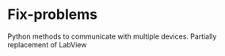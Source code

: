 # Fix-problems

Python methods to communicate with multiple devices.
Partially replacement of LabView
